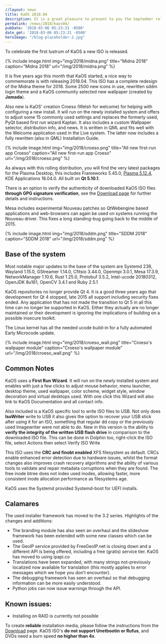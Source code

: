 ```yaml
---
//layout: news
title: KaOS 2018.04
description: It is a great pleasure to present to you the September release of a new stable ISO.
permalink: /news/2018/kaos04/
pubDate: '2018-03-06 05:23:31 -0500'
date_gmt: '2018-03-06 05:23:31 -0500'
heroImage: "/blog-placeholder-2.jpg"
---
```

To celebrate the first lustrum of KaOS a new ISO is released.

{% include image.html
            img="img/2018/midna.png"
            title="Midna 2018"
            caption="Midna 2018"
            url="/img/2018/midna.png" %}

It is five years ago this month that KaOS started, a nice way to commemorate is with releasing 2018.04. This ISO has a complete redesign of the Midna theme for 2018. Some 2500 new icons in use, rewritten sddm login theme and a KaOS community selected new wallpaper (created by **Jomada**).

Also new is KaOS' creation Croeso (Welsh for welcome) for helping with configuring a new install. It will run on the newly installed system and offers to adjust some 15 commonly used settings and replaces the formerly used, PyQt based first run wizard Kaptan. It also includes a custom Wallpaper selector, distribution info, and news. It is written in QML and fits well with the Welcome application used in the Live system. The latter now includes a fully rewritten (also in QML) Installation Guide.

{% include image.html
            img="img/2018/croeso.png"
            title="All new first-run app Croeso"
            caption="All new first-run app Croeso"
            url="/img/2018/croeso.png" %}

As always with this rolling distribution, you will find the very latest packages for the Plasma Desktop, this includes Frameworks 5.45.0, [Plasma 5.12.4](https://www.kde.org/announcements/plasma-5.12.4.php), KDE Applications 18.04.0. All built on **Qt 5.10.1**.

There is an option to verify the authenticity of downloaded KaOS ISO files **through GPG signature verification**, see the [Download page](https://kaosx.us/pages/download/#authenticity-check) for further details and instructions.

Mesa includes experimental Nouveau patches so QtWebengine based applications and web-browsers can again be used on systems running the Nouveau driver. This fixes a long standing-bug going back to the middle of 2015.

{% include image.html
            img="img/2018/sddm.png"
            title="SDDM 2018"
            caption="SDDM 2018"
            url="/img/2018/sddm.png" %}

## Base of the system
Most notable major updates to the base of the system are Systemd 238, Wayland 1.15.0, GStreamer 1.14.0, Cfitsio 3.44.0, Openmpi 3.0.1, Mesa 17.3.9, NetworkManager 1.10.6, Rust 1.25.0, Protobuf 3.5.2, Intel-ucode 20180312, OpenJDK 8u161, OpenCV 3.4.1 and Ruby 2.5.1

KaOS repositories no longer provide Qt 4. It is a good three years ago that development for Qt 4 stopped, late 2015 all support including security fixes ended. Any application that has not made the transition to Qt 5 in all this time can no longer be supported in KaOS. Either they actually are no longer maintained or their development is ignoring the implications of building on a possible insecure toolkit.

The Linux kernel has all the needed ucode build-in for a fully automated Early Microcode update. 

{% include image.html
            img="img/2018/croeso_wall.png"
            title="Croeso's wallpaper module"
            caption="Croeso's wallpaper module"
            url="/img/2018/croeso_wall.png" %}

## Common Notes
KaOS uses a **First Run Wizard**. It will run on the newly installed system and enables with just a few clicks to adjust mouse behavior, menu launcher, desktop theme, used wallpaper, color scheme, widget style, window decoration and virtual desktops used. With one click this Wizard will also link to KaOS Documentation and all contact info.

Also included is a KaOS specific tool to write ISO files to USB. Not only does **IsoWriter** write to USB it also gives the option to recover your USB stick after using it for an ISO, something that regular dd copy or the previously used Imagewriter were not able to do.  New in this version is the ability to **verify the integrity of the written USB flash drive** in comparison to the downloaded ISO file.  This can be done in Dolphin too, right-click the ISO file, select Actions then select Verify ISO Write 

This ISO uses the **CRC and finobt enabled** XFS filesystem as default. CRCs enable enhanced error detection due to hardware issues, whilst the format changes also improves crash recovery algorithms and the ability of various tools to validate and repair metadata corruptions when they are found. The free inode btree does not index used inodes, allowing faster, more consistent inode allocation performance as filesystems age.

KaOS uses the Systemd provided Systemd-boot for UEFI installs.

## Calamares
The used installer framework has moved to the 3.2 series. Highlights of the changes and additions:

* The branding module has also seen an overhaul and the slideshow framework has been extended with some new classes which can be used.
* The GeoIP service provided by FreeGeoIP.net is closing down and a different API is being offered, including a free (gratis) service tier. KaOS has moved to using ipapi.co
* Translations have been expanded, with many strings not-previously localized now available for translation (this mostly applies to error messages which we hope you don’t encounter).
* The debugging framework has seen an overhaul so that debugging information can be more easily understood.
* Python jobs can now issue warnings through the API.

## Known issues:
* Installing on RAID is currently not possible

To create **reliable** installation media, please follow the instructions from the [Download](http://kaosx.us/download/) page. KaOS ISO's **do not support Unetbootin or Rufus**, and DVDs need a burn speed **no higher than 4x**.
